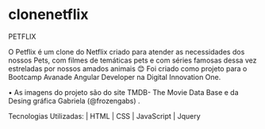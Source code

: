 # clonenetflix
PETFLIX

O Petflix é um clone do Netflix criado para atender as necessidades dos nossos Pets, com filmes de temáticas pets e com séries famosas dessa vez estreladas por nossos amados animais 😊
Foi criado como projeto para o Bootcamp Avanade Angular Developer na Digital Innovation One.

•	As imagens do projeto são do site TMDB- The Movie Data Base e da Desing gráfica Gabriela (@frozengabs) .


Tecnologias Utilizadas:
| HTML
| CSS
| JavaScript
| Jquery
